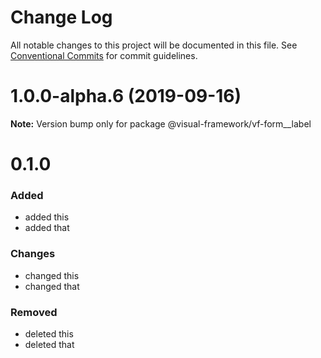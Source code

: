 # Change Log

All notable changes to this project will be documented in this file.
See [Conventional Commits](https://conventionalcommits.org) for commit guidelines.

# 1.0.0-alpha.6 (2019-09-16)

**Note:** Version bump only for package @visual-framework/vf-form__label













































































































































# 0.1.0

### Added
- added this
- added that

### Changes

- changed this
- changed that

### Removed

- deleted this
- deleted that
